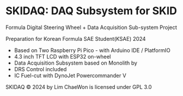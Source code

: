 # SKIDAQ: DAQ Subsystem for SKID
Formula Digital Steering Wheel + Data Acquisition Sub-system Project

Preparation for Korean Formula SAE Student(KSAE) 2024

- Based on Two Raspberry Pi Pico - with Arduino IDE / PlatformIO
- 4.3 inch TFT LCD with ESP32 on-wheel
- Data Acquisition Subsystem based on Monolith by 
- DRS Control included
- IC Fuel-cut with DynoJet Powercommander V

SKIDAQ © 2024 by Lim ChaeWon is licensed under GPL 3.0
